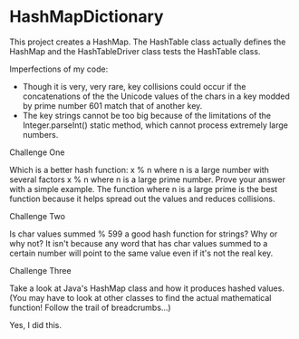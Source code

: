 # HashMapDictionary
This project creates a HashMap. The HashTable class actually defines the HashMap and the HashTableDriver class tests the HashTable class.

Imperfections of my code:
- Though it is very, very rare, key collisions could occur if the concatenations of the the Unicode values of the chars in a key modded by prime number 601 match that of another key.
- The key strings cannot be too big because of the limitations of the Integer.parseInt() static method, which cannot process extremely large numbers.

Challenge One

Which is a better hash function:
x % n where n is a large number with several factors
x % n where n is a large prime number.
Prove your answer with a simple example.
The function where n is a large prime is the best function because it helps spread out the values and reduces collisions.

Challenge Two

Is char values summed % 599 a good hash function for strings? Why or why not?
It isn't because any word that has char values summed to a certain number will point to the same value even if it's not the real key.

Challenge Three

Take a look at Java's HashMap class and how it produces hashed values. (You may have to look at other classes to find the actual mathematical function! Follow the trail of breadcrumbs...)

Yes, I did this.
